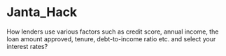 # Janta_Hack
How lenders use various factors such as credit score, annual income, the loan amount approved, tenure, debt-to-income ratio etc. and select your interest rates? 
